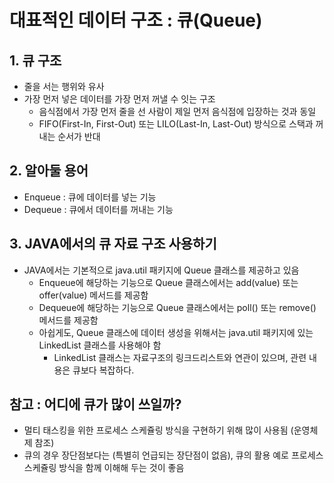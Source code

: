 # 대표적인 데이터 구조 : 큐(Queue)
## 1. 큐 구조
- 줄을 서는 행위와 유사
- 가장 먼저 넣은 데이터를 가장 먼저 꺼낼 수 잇는 구조
    - 음식점에서 가장 먼저 줄을 선 사람이 제일 먼저 음식점에 입장하는 것과 동일
    - FIFO(First-In, First-Out) 또는 LILO(Last-In, Last-Out) 방식으로 스택과 꺼내는 순서가 반대
## 2. 알아둘 용어
- Enqueue : 큐에 데이터를 넣는 기능
- Dequeue : 큐에서 데이터를 꺼내는 기능

## 3. JAVA에서의 큐 자료 구조 사용하기
- JAVA에서는 기본적으로 java.util 패키지에 Queue 클래스를 제공하고 있음
    - Enqueue에 해당하는 기능으로 Queue 클래스에서는 add(value) 또는 offer(value) 메서드를 제공함
    - Dequeue에 해당하는 기능으로 Queue 클래스에서는 poll() 또는 remove() 메서드를 제공함
    - 아쉽게도, Queue 클래스에 데이터 생성을 위해서는 java.util 패키지에 있는 LinkedList 클래스를 사용해야 함
        - LinkedList 클래스는 자료구조의 링크드리스트와 연관이 있으며, 관련 내용은 큐보다 복잡하다.

## 참고 : 어디에 큐가 많이 쓰일까?
- 멀티 태스킹을 위한 프로세스 스케쥴링 방식을 구현하기 위해 많이 사용됨 (운영체제 참조)
- 큐의 경우 장단점보다는 (특별히 언급되는 장단점이 없음), 큐의 활용 예로 프로세스 스케쥴링 방식을 함께 이해해 두는 것이 좋음
